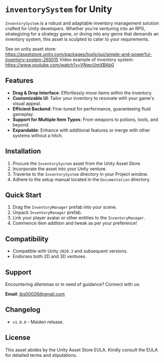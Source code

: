 # `inventorySystem` for Unity

`InventorySystem` is a robust and adaptable inventory management solution crafted for Unity developers. Whether you're venturing into an RPG, strategizing for a strategy game, or diving into any genre that demands an inventory system,
this asset is sculpted to cater to your requirements.

See on unity asset store: https://assetstore.unity.com/packages/tools/gui/simple-and-powerful-inventory-system-265015
Video example of inventory system: https://www.youtube.com/watch?v=VNwcUmXBAb0
## Features

- **Drag & Drop Interface**: Effortlessly move items within the inventory.
- **Customizable UI**: Tailor your inventory to resonate with your game's visual appeal.
- **Efficient Backend**: Fine-tuned for performance, guaranteeing fluid gameplay.
- **Support for Multiple Item Types**: From weapons to potions, tools, and beyond.
- **Expandable**: Enhance with additional features or merge with other systems without a hitch.
## Installation

1. Procure the `InventorySystem` asset from the Unity Asset Store.
2. Incorporate the asset into your Unity venture.
3. Traverse to the `InventorySystem` directory in your Project window.
4. Adhere to the setup manual located in the `Documentation` directory.

## Quick Start

1. Drag the `InventoryManager` prefab into your scene.
2. Unpack `InventoryManager` prefab.
3. Link your player avatar or other entities to the `InventoryManager`.
4. Commence item addition and tweak as per your preference!

## Compatibility

- Compatible with Unity `2020.3` and subsequent versions.
- Endorses both 2D and 3D ventures.

## Support

Encountering dilemmas or in need of guidance? Connect with us:

**Email**: [jbs00026@gmail.com](mailto:jbs00026@gmail.com)

## Changelog

- `v1.0.0` - Maiden release.

## License

This asset abides by the Unity Asset Store EULA. Kindly consult the EULA for detailed terms and stipulations.
